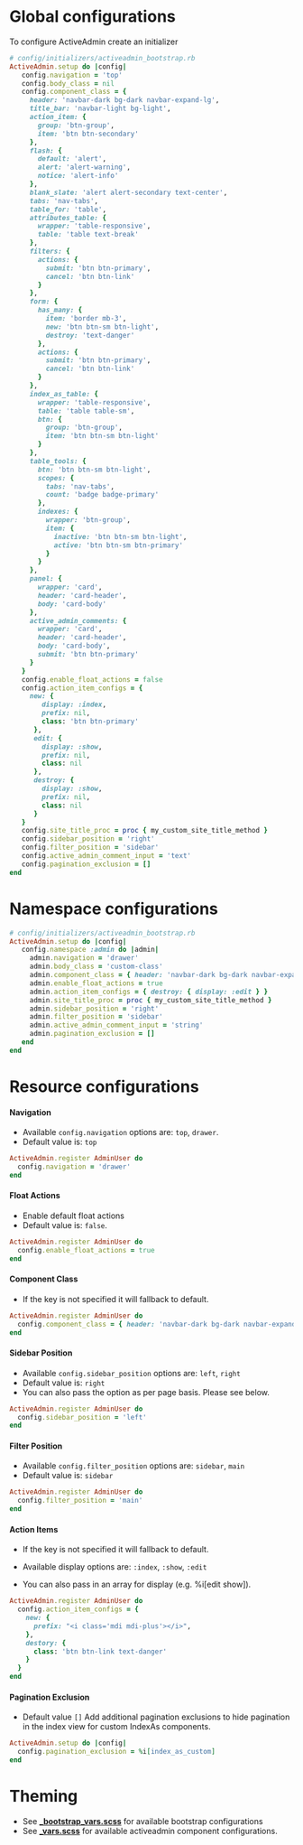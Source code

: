 # Global configurations
To configure ActiveAdmin create an initializer
```ruby
# config/initializers/activeadmin_bootstrap.rb
ActiveAdmin.setup do |config|
   config.navigation = 'top'
   config.body_class = nil
   config.component_class = {
     header: 'navbar-dark bg-dark navbar-expand-lg',
     title_bar: 'navbar-light bg-light',
     action_item: {
       group: 'btn-group',
       item: 'btn btn-secondary'
     },
     flash: {
       default: 'alert',
       alert: 'alert-warning',
       notice: 'alert-info'
     },
     blank_slate: 'alert alert-secondary text-center',
     tabs: 'nav-tabs',
     table_for: 'table',
     attributes_table: {
       wrapper: 'table-responsive',
       table: 'table text-break'
     },
     filters: {
       actions: {
         submit: 'btn btn-primary',
         cancel: 'btn btn-link'
       }
     },
     form: {
       has_many: {
         item: 'border mb-3',
         new: 'btn btn-sm btn-light',
         destroy: 'text-danger'
       },
       actions: {
         submit: 'btn btn-primary',
         cancel: 'btn btn-link'
       }
     },
     index_as_table: {
       wrapper: 'table-responsive',
       table: 'table table-sm',
       btn: {
         group: 'btn-group',
         item: 'btn btn-sm btn-light'
       }
     },
     table_tools: {
       btn: 'btn btn-sm btn-light',
       scopes: {
         tabs: 'nav-tabs',
         count: 'badge badge-primary'
       },
       indexes: {
         wrapper: 'btn-group',
         item: {
           inactive: 'btn btn-sm btn-light',
           active: 'btn btn-sm btn-primary'
         }
       }
     },
     panel: {
       wrapper: 'card',
       header: 'card-header',
       body: 'card-body'
     },
     active_admin_comments: {
       wrapper: 'card',
       header: 'card-header',
       body: 'card-body',
       submit: 'btn btn-primary'
     }
   }
   config.enable_float_actions = false
   config.action_item_configs = {
     new: {
        display: :index,
        prefix: nil,
        class: 'btn btn-primary'
      },
      edit: {
        display: :show,
        prefix: nil,
        class: nil
      },
      destroy: {
        display: :show,
        prefix: nil,
        class: nil
      }
   }
   config.site_title_proc = proc { my_custom_site_title_method }
   config.sidebar_position = 'right'
   config.filter_position = 'sidebar'
   config.active_admin_comment_input = 'text'
   config.pagination_exclusion = []
end
```

# Namespace configurations
```ruby
# config/initializers/activeadmin_bootstrap.rb
ActiveAdmin.setup do |config|
   config.namespace :admin do |admin|
     admin.navigation = 'drawer'
     admin.body_class = 'custom-class'
     admin.component_class = { header: 'navbar-dark bg-dark navbar-expand-lg' }
     admin.enable_float_actions = true
     admin.action_item_configs = { destroy: { display: :edit } }
     admin.site_title_proc = proc { my_custom_site_title_method }
     admin.sidebar_position = 'right'
     admin.filter_position = 'sidebar'
     admin.active_admin_comment_input = 'string'
     admin.pagination_exclusion = []
   end
end
```

# Resource configurations
#### Navigation
- Available `config.navigation` options are: `top`, `drawer`.
- Default value is: `top`
```ruby
ActiveAdmin.register AdminUser do
  config.navigation = 'drawer'
end
```

#### Float Actions
- Enable default float actions
- Default value is: `false`.
```ruby
ActiveAdmin.register AdminUser do
  config.enable_float_actions = true
end
```

#### Component Class
- If the key is not specified it will fallback to default.
```ruby
ActiveAdmin.register AdminUser do
  config.component_class = { header: 'navbar-dark bg-dark navbar-expand-lg' }
end
```

#### Sidebar Position
- Available `config.sidebar_position` options are: `left`, `right`
- Default value is: `right`
- You can also pass the option as per page basis. Please see below.
```ruby
ActiveAdmin.register AdminUser do
  config.sidebar_position = 'left'
end
```

#### Filter Position
- Available `config.filter_position` options are: `sidebar`, `main`
- Default value is: `sidebar`
```ruby
ActiveAdmin.register AdminUser do
  config.filter_position = 'main'
end
```

#### Action Items
- If the key is not specified it will fallback to default.

- Available display options are: `:index`, `:show`, `:edit`
- You can also pass in an array for display (e.g. %i[edit show]).
```ruby
ActiveAdmin.register AdminUser do
  config.action_item_configs = {
    new: {
      prefix: "<i class='mdi mdi-plus'></i>",
    },
    destory: {
      class: 'btn btn-link text-danger'
    }
  }
end
```

#### Pagination Exclusion
- Default value `[]`
Add additional pagination exclusions to hide pagination in the index view for custom IndexAs components.
```ruby
ActiveAdmin.setup do |config|
  config.pagination_exclusion = %i[index_as_custom]
end
```

# Theming
- See **[_bootstrap_vars.scss](../app/assets/stylesheets/activeadmin_bootstrap/meta/_bootstrap_vars.scss)** for available bootstrap configurations
- See **[_vars.scss](../app/assets/stylesheets/activeadmin_bootstrap/meta/_vars.scss)** for available activeadmin component configurations.